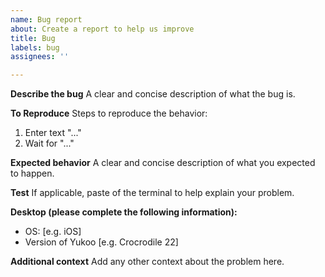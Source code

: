 ```yaml
---
name: Bug report
about: Create a report to help us improve
title: Bug
labels: bug
assignees: ''

---
```


**Describe the bug**
A clear and concise description of what the bug is.

**To Reproduce**
Steps to reproduce the behavior:
1. Enter text "..."
2. Wait for "..."

**Expected behavior**
A clear and concise description of what you expected to happen.

**Test**
If applicable, paste of the terminal to help explain your problem.

**Desktop (please complete the following information):**
 - OS: [e.g. iOS]
 - Version of Yukoo [e.g. Crocrodile 22]

**Additional context**
Add any other context about the problem here.
